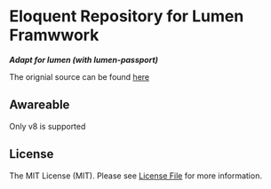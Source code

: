 # Eloquent Repository for Lumen Framwwork
***Adapt for lumen (with lumen-passport)***

The orignial source can be found [here](https://github.com/orkhanahmadov/eloquent-repository)


## Awareable 
Only v8 is supported

## License

The MIT License (MIT). Please see [License File](LICENSE.md) for more information.
